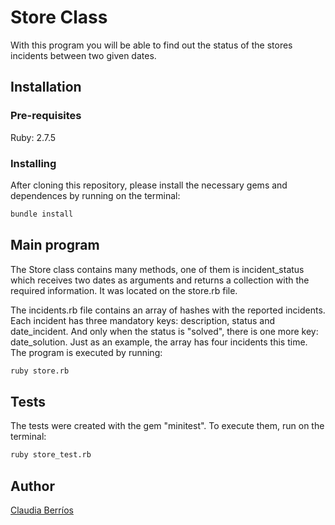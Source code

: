 # Store Class
With this program you will be able to find out the status of the stores incidents between two given dates.

## Installation
### Pre-requisites
Ruby: 2.7.5
### Installing
After cloning this repository, please install the necessary gems and dependences by running on the terminal:
```bash
bundle install
```

## Main program
The Store class contains many methods, one of them is incident_status which receives two dates as arguments and returns a collection with the required information. It was located on the store.rb file.

The incidents.rb file contains an array of hashes with the reported incidents. Each incident has three mandatory keys: description, status and date_incident. And only when the status is "solved", there is one more key: date_solution.
Just as an example, the array has four incidents this time.
The program is executed by running:
```bash
ruby store.rb
```

## Tests
The tests were created with the gem "minitest". To execute them, run on the terminal:
```bash
ruby store_test.rb
```

## Author
[Claudia Berríos](https://www.linkedin.com/in/claudia-berrios-939265b9/)
